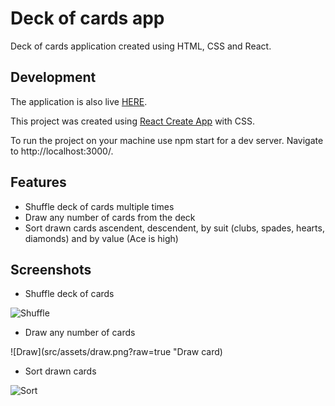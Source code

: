 # Deck of cards app

Deck of cards application created using HTML, CSS and React.

## Development

The application is also live [HERE](https://deckofcards.netlify.app/).

This project was created using [React Create App](https://reactjs.org/docs/create-a-new-react-app.html) with CSS.

To run the project on your machine use npm start for a dev server. Navigate to http://localhost:3000/.

## Features

* Shuffle deck of cards multiple times
* Draw any number of cards from the deck
* Sort drawn cards ascendent, descendent, by suit (clubs, spades, hearts, diamonds) and by value (Ace is high)

## Screenshots
* Shuffle deck of cards

![Shuffle](src/assets/shuffle.png?raw=true "Shuffle cards")

* Draw any number of cards

![Draw](src/assets/draw.png?raw=true "Draw card)

* Sort drawn cards

![Sort](src/assets/sort.png?raw=true "Sort drawn cards")

